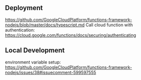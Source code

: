 ## Deployment

https://github.com/GoogleCloudPlatform/functions-framework-nodejs/blob/master/docs/typescript.md
Call cloud function with authentication: https://cloud.google.com/functions/docs/securing/authenticating

## Local Development

environment variable setup: https://github.com/GoogleCloudPlatform/functions-framework-nodejs/issues/38#issuecomment-599597555
